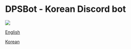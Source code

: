 # DPSBot - Korean Discord bot

[<img src="https://discordbots.org/api/widget/523785272693882880.svg">](https://discordbots.org/bot/523785272693882880)

[English](/en/index.md)

[Korean](/ko/index.md)

